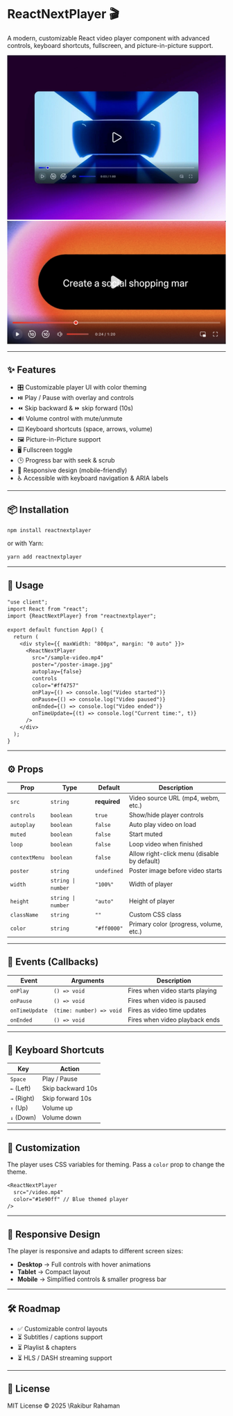 
# ReactNextPlayer 🎬

A modern, customizable React video player component with advanced controls, keyboard shortcuts, fullscreen, and picture-in-picture support.

![ReactNextPlayer Demo](./assets/player.png)
![ReactNextPlayer Demo New](./assets/player2.png)

---

## ✨ Features

* 🎛️ Customizable player UI with color theming
* ⏯️ Play / Pause with overlay and controls
* ⏪ Skip backward & ⏩ skip forward (10s)
* 🔊 Volume control with mute/unmute
* ⌨️ Keyboard shortcuts (space, arrows, volume)
* 🖼️ Picture-in-Picture support
* 🖥️ Fullscreen toggle
* 🕒 Progress bar with seek & scrub
* 📱 Responsive design (mobile-friendly)
* ♿ Accessible with keyboard navigation & ARIA labels

---

## 📦 Installation

```bash
npm install reactnextplayer
```

or with Yarn:

```bash
yarn add reactnextplayer
```

---

## 🚀 Usage

```tsx
"use client";
import React from "react";
import {ReactNextPlayer} from "reactnextplayer";

export default function App() {
  return (
    <div style={{ maxWidth: "800px", margin: "0 auto" }}>
      <ReactNextPlayer
        src="/sample-video.mp4"
        poster="/poster-image.jpg"
        autoplay={false}
        controls
        color="#ff4757"
        onPlay={() => console.log("Video started")}
        onPause={() => console.log("Video paused")}
        onEnded={() => console.log("Video ended")}
        onTimeUpdate={(t) => console.log("Current time:", t)}
      />
    </div>
  );
}
```

---

## ⚙️ Props

| Prop          | Type               | Default      | Description                                 |
| ------------- | ------------------ | ------------ | ------------------------------------------- |
| `src`         | `string`           | **required** | Video source URL (mp4, webm, etc.)          |
| `controls`    | `boolean`          | `true`       | Show/hide player controls                   |
| `autoplay`    | `boolean`          | `false`      | Auto play video on load                     |
| `muted`       | `boolean`          | `false`      | Start muted                                 |
| `loop`        | `boolean`          | `false`      | Loop video when finished                    |
| `contextMenu` | `boolean`          | `false`      | Allow right-click menu (disable by default) |
| `poster`      | `string`           | `undefined`  | Poster image before video starts            |
| `width`       | `string \| number` | `"100%"`     | Width of player                             |
| `height`      | `string \| number` | `"auto"`     | Height of player                            |
| `className`   | `string`           | `""`         | Custom CSS class                            |
| `color`       | `string`           | `"#ff0000"`  | Primary color (progress, volume, etc.)      |

---

## 🎯 Events (Callbacks)

| Event          | Arguments                | Description                     |
| -------------- | ------------------------ | ------------------------------- |
| `onPlay`       | `() => void`             | Fires when video starts playing |
| `onPause`      | `() => void`             | Fires when video is paused      |
| `onTimeUpdate` | `(time: number) => void` | Fires as video time updates     |
| `onEnded`      | `() => void`             | Fires when video playback ends  |

---

## 🎹 Keyboard Shortcuts

| Key         | Action            |
| ----------- | ----------------- |
| `Space`     | Play / Pause      |
| `←` (Left)  | Skip backward 10s |
| `→` (Right) | Skip forward 10s  |
| `↑` (Up)    | Volume up         |
| `↓` (Down)  | Volume down       |

---

## 🎨 Customization

The player uses CSS variables for theming. Pass a `color` prop to change the theme.

```tsx
<ReactNextPlayer
  src="/video.mp4"
  color="#1e90ff" // Blue themed player
/>
```

---

## 📱 Responsive Design

The player is responsive and adapts to different screen sizes:

* **Desktop** → Full controls with hover animations
* **Tablet** → Compact layout
* **Mobile** → Simplified controls & smaller progress bar

---

## 🛠️ Roadmap

* ✅ Customizable control layouts
* ⏳ Subtitles / captions support
* ⏳ Playlist & chapters
* ⏳ HLS / DASH streaming support

---

## 📄 License

MIT License © 2025 \Rakibur Rahaman 
